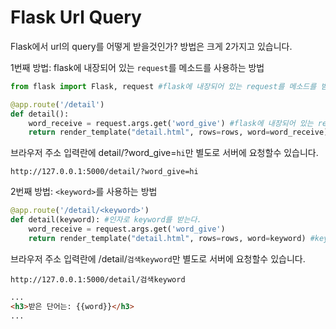 # Flask Url Query
Flask에서 url의 query를 어떻게 받을것인가?
방법은 크게 2가지고 있습니다.

1번째 방법: flask에 내장되어 있는 `request`를 메소드를 사용하는 방법
```python
from flask import Flask, request #flask에 내장되어 있는 request를 메소드를 받아온다.

@app.route('/detail')
def detail():
	word_receive = request.args.get('word_give') #flask에 내장되어 있는 request를 메소드를 사용하는 방법
	return render_template("detail.html", rows=rows, word=word_receive) #detail.html에 word_receive를 word에 담아 보내주는 상황
```
브라우저 주소 입력란에 detail/?word_give=`hi`만 별도로 서버에 요청할수 있습니다. 
```
http://127.0.0.1:5000/detail/?word_give=hi
```

2번째 방법: `<keyword>`를 사용하는 방법
```python
@app.route('/detail/<keyword>')
def detail(keyword): #인자로 keyword를 받는다.
	word_receive = request.args.get('word_give')
	return render_template("detail.html", rows=rows, word=keyword) #keyword를 word에 담아 보내주는 상황
```
브라우저 주소 입력란에 /detail/`검색keyword`만 별도로 서버에 요청할수 있습니다. 
```
http://127.0.0.1:5000/detail/검색keyword
```
```html
...
<h3>받은 단어는: {{word}}</h3>
...
```